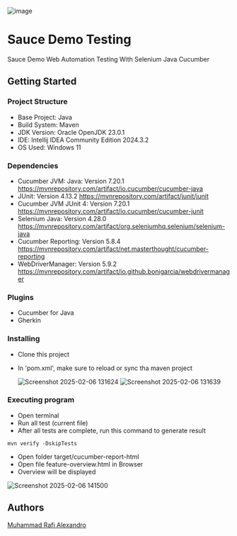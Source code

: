 ![image](https://github.com/user-attachments/assets/55b657b3-53c2-4a9e-b07d-bea99b607f96)

# Sauce Demo Testing

Sauce Demo Web Automation Testing With Selenium Java Cucumber

## Getting Started

### Project Structure

* Base Project: Java
* Build System: Maven
* JDK Version: Oracle OpenJDK 23.0.1
* IDE: Intellij IDEA Community Edition 2024.3.2
* OS Used: Windows 11

### Dependencies

* Cucumber JVM: Java: Version 7.20.1 https://mvnrepository.com/artifact/io.cucumber/cucumber-java
* JUnit: Version 4.13.2 https://mvnrepository.com/artifact/junit/junit
* Cucumber JVM JUnit 4: Version 7.20.1 https://mvnrepository.com/artifact/io.cucumber/cucumber-junit
* Selenium Java: Version 4.28.0 https://mvnrepository.com/artifact/org.seleniumhq.selenium/selenium-java
* Cucumber Reporting: Version 5.8.4 https://mvnrepository.com/artifact/net.masterthought/cucumber-reporting
* WebDriverManager: Version 5.9.2 https://mvnrepository.com/artifact/io.github.bonigarcia/webdrivermanager

### Plugins

* Cucumber for Java
* Gherkin

### Installing

* Clone this project
* In 'pom.xml', make sure to reload or sync tha maven project

  ![Screenshot 2025-02-06 131624](https://github.com/user-attachments/assets/59c8d3ee-e93d-4406-80cf-d2981fb0242c)
  ![Screenshot 2025-02-06 131639](https://github.com/user-attachments/assets/b4ed56a2-50c3-49ac-99bf-b9891906e3f4)

### Executing program

* Open terminal
* Run all test (current file)
* After all tests are complete, run this command to generate result
```
mvn verify -DskipTests
```
* Open folder target/cucumber-report-html
* Open file feature-overview.html in Browser
* Overview will be displayed

![Screenshot 2025-02-06 141500](https://github.com/user-attachments/assets/5efc6489-40fb-4865-ad1f-fad33bbcae5d)

## Authors

[Muhammad Rafi Alexandro](https://www.linkedin.com/in/muhammad-rafi-alexandro/)
